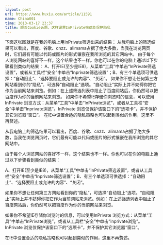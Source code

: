 ```yaml
---
layout: post
url: https://www.huxiu.com/article/11591
name: China001
time: 2013-03-17 23:37
title: 顺着Cookie话题，这样设置InPrivate筛选能保护隐私
---
```

下面这张图就是在我的电脑上用InPrivate筛选出来的结果： 从我电脑上的筛选结果可以看出，百度、谷歌、cnzz、alimama占据了绝大多数，当我在浏览网页时，它们最有可能以代码或图片的形式镶嵌在我所浏览的其它网站中。 由于每个人浏览网站的喜好不一样，这个结果也不一样。你也可以在你的电脑上通过以下步骤看到类似的结果： A、打开IE(至少是IE8)，从菜单“工具”中单击“InPrivate筛选设置”，或者从工具栏“安全”中单击“Inprivate筛选设置”；B、有三个单选项可供选择：“自动阻止”、“选择要阻止或允许的内容”、“关闭”。 如果你不想让任何第三方网站看到你的“隐私”，可选择“自动阻止”选项。“自动阻止”实际上并不妨碍你把它作为当前网站来浏览。例如：在上述筛选列表中阻止了百度网站后，你仍然可以把百度作为你的当前网站来浏览。 如果你不希望IE存储你浏览时的信息，可以使用InPrivate 浏览方式：从菜单“工具”中单击“InPrivate浏览”，或者从工具栏“安全”中单击“Inprivate浏览”。InPrivate 浏览仅保护该窗口下的“选项卡”，并不保护其它浏览器“窗口”。 在IE中设置合适的隐私策略也可以起到类似的作用，这里不再赘述。

从我电脑上的筛选结果可以看出，百度、谷歌、cnzz、alimama占据了绝大多数，当我在浏览网页时，它们最有可能以代码或图片的形式镶嵌在我所浏览的其它网站中。

由于每个人浏览网站的喜好不一样，这个结果也不一样。你也可以在你的电脑上通过以下步骤看到类似的结果：

A、打开IE(至少是IE8)，从菜单“工具”中单击“InPrivate筛选设置”，或者从工具栏“安全”中单击“Inprivate筛选设置”；B、有三个单选项可供选择：“自动阻止”、“选择要阻止或允许的内容”、“关闭”。

如果你不想让任何第三方网站看到你的“隐私”，可选择“自动阻止”选项。“自动阻止”实际上并不妨碍你把它作为当前网站来浏览。例如：在上述筛选列表中阻止了百度网站后，你仍然可以把百度作为你的当前网站来浏览。

如果你不希望IE存储你浏览时的信息，可以使用InPrivate 浏览方式：从菜单“工具”中单击“InPrivate浏览”，或者从工具栏“安全”中单击“Inprivate浏览”。InPrivate 浏览仅保护该窗口下的“选项卡”，并不保护其它浏览器“窗口”。

在IE中设置合适的隐私策略也可以起到类似的作用，这里不再赘述。

